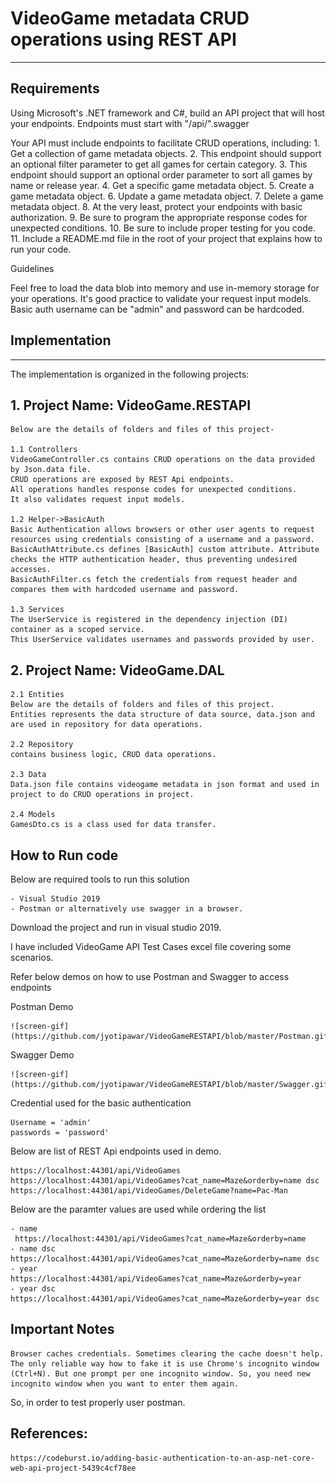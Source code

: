 # VideoGame metadata CRUD operations using REST API 
---------------------------------------------------------------
  
## Requirements 

Using Microsoft's .NET framework and C#, build an API project that will host your endpoints. 
Endpoints must start with "/api/".swagger 

Your API must include endpoints to facilitate CRUD operations, including: 
	1.  Get a collection of game metadata objects. 
	2.  This endpoint should support an optional filter parameter to get all games for certain category. 
	3.  This endpoint should support an optional order parameter to sort all games by name or release year. 
	4.  Get a specific game metadata object. 
	5.  Create a game metadata object. 
	6.  Update a game metadata object. 
	7.  Delete a game metadata object. 
	8.  At the very least, protect your endpoints with basic authorization. 
	9.  Be sure to program the appropriate response codes for unexpected conditions. 
	10. Be sure to include proper testing for you code. 
	11. Include a README.md file in the root of your project that explains how to run your code. 

Guidelines 

Feel free to load the data blob into memory and use in-memory storage for your operations. 
It's good practice to validate your request input models. 
Basic auth username can be "admin" and password can be hardcoded. 


## Implementation 
---------------- 

The implementation is organized in the following projects: 

## 1. Project Name: VideoGame.RESTAPI 

    Below are the details of folders and files of this project- 

	1.1 Controllers  
	VideoGameController.cs contains CRUD operations on the data provided by Json.data file. 
	CRUD operations are exposed by REST Api endpoints. 
	All operations handles response codes for unexpected conditions. 
	It also validates request input models. 

	1.2 Helper->BasicAuth 
	Basic Authentication allows browsers or other user agents to request resources using credentials consisting of a username and a password. 
	BasicAuthAttribute.cs defines [BasicAuth] custom attribute. Attribute checks the HTTP authentication header, thus preventing undesired accesses. 
	BasicAuthFilter.cs fetch the credentials from request header and compares them with hardcoded username and password. 

	1.3 Services 
	The UserService is registered in the dependency injection (DI) container as a scoped service.  
	This UserService validates usernames and passwords provided by user. 

## 2. Project Name: VideoGame.DAL 

	2.1 Entities  
	Below are the details of folders and files of this project. 
	Entities represents the data structure of data source, data.json and are used in repository for data operations. 

	2.2 Repository 
	contains business logic, CRUD data operations. 

	2.3 Data 
	Data.json file contains videogame metadata in json format and used in project to do CRUD operations in project. 

	2.4 Models 
	GamesDto.cs is a class used for data transfer. 

## How to Run code 

Below are required tools to run this solution  

	- Visual Studio 2019 
	- Postman or alternatively use swagger in a browser. 

Download the project and run in visual studio 2019. 

I have included VideoGame API Test Cases excel file covering some scenarios.

Refer below demos on how to use Postman and Swagger to access endpoints 

Postman Demo 

	![screen-gif](https://github.com/jyotipawar/VideoGameRESTAPI/blob/master/Postman.gif) 

Swagger Demo 

	![screen-gif](https://github.com/jyotipawar/VideoGameRESTAPI/blob/master/Swagger.gif) 
 
Credential used for the basic authentication

	Username = 'admin'  
	passwords = 'password' 

Below are list of REST Api endpoints used in demo. 

	https://localhost:44301/api/VideoGames 
	https://localhost:44301/api/VideoGames?cat_name=Maze&orderby=name dsc 
	https://localhost:44301/api/VideoGames/DeleteGame?name=Pac-Man 

Below are the paramter values are used while ordering the list

	- name
	 https://localhost:44301/api/VideoGames?cat_name=Maze&orderby=name
	- name dsc
	https://localhost:44301/api/VideoGames?cat_name=Maze&orderby=name dsc
	- year 
	https://localhost:44301/api/VideoGames?cat_name=Maze&orderby=year
	- year dsc
	https://localhost:44301/api/VideoGames?cat_name=Maze&orderby=year dsc

## Important Notes 

	Browser caches credentials. Sometimes clearing the cache doesn't help. The only reliable way how to fake it is use Chrome's incognito window (Ctrl+N). But one prompt per one incognito window. So, you need new incognito window when you want to enter them again. 
So, in order to test properly user postman. 

## References: 

	https://codeburst.io/adding-basic-authentication-to-an-asp-net-core-web-api-project-5439c4cf78ee 
